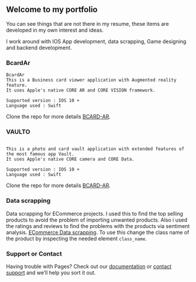 ## Welcome to my portfolio

You can see things that are not there in my resume, these items are developed in my own interest and ideas.

I work around with IOS App development, data scrapping, Game designing and backend development.

### BcardAr

```
BcardAr
This is a Business card viewer application with Augmented reality feature. 
It uses Apple's native CORE AR and CORE VISION framework. 

Supported version : IOS 10 + 
Language used : Swift

```

Clone the repo for more details [BCARD-AR](https://github.com/THAANURK/BCardAr).

### VAULTO

```

This is a photo and card vault application with extended features of the most famous app Vault. 
It uses Apple's native CORE camera and CORE Data. 

Supported version : IOS 10 + 
Language used : Swift

```
Clone the repo for more details [BCARD-AR](https://github.com/THAANURK/BCardAr).

### Data scrapping

Data scrapping for ECommerce projects. I used this to find the top selling products to avoid the problem of importing unwanted products. Also i used the ratings and reviews to find the problems with the products via sentiment analysis.  [ECommerce Data scrapping](https://github.com/THAANURK/FlipkartScrapper). To use this change the class name of the product by inspecting the needed element `class_name`.

### Support or Contact

Having trouble with Pages? Check out our [documentation](https://help.github.com/categories/github-pages-basics/) or [contact support](https://github.com/contact) and we’ll help you sort it out.
